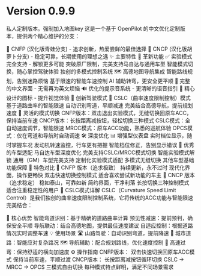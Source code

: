 Version 0.9.9
========================
私人定制版本。强制加入地图key
这是一个基于 OpenPilot 的中文优化定制版本，提供两个精心维护的分支：

🐸 CNFP (汉化版青蛙分支) - 追求创新，热爱尝鲜的最佳选择
🥕 CNCP (汉化版胡萝卜分支) - 稳定可靠，长期使用的理想之选
✨ 主要特性
🌟 革新功能
✅ 实验模式完全支持 - 解锁更多可能
突破原厂限制，完美支持马自达与通用车型
智能模式切换，随心掌控驾驶体验
独创的多模式控制系统
🗺️ 高德地图导航集成
智能路线规划，告别迷路烦恼
基于限速的智能车速控制
AI 辅助转弯，更安全更平顺
🎯 完整的中文界面 - 无需再为英文烦恼
🔊 优化的提示音系统 - 更清晰的语音指引
🎨 精心设计的图标 - 提升视觉体验
🚀 创新驾驶模式
🎯 CSLC（曲率速度限制控制）模式
基于道路曲率的智能限速
自动识别弯道，平顺减速
完美结合高德导航，提前规划速度
🔄 灵活的模式切换
CNFP版本：双击退出实验模式，无缝切换回原车ACC，保持当前车速
CNCP版本：长按距离减按钮，轻松切换三种模式
CSLC模式：全自动速度调节，智能限速
MRCC模式：原车ACC功能，熟悉的巡航体验
OPCS模式：仅在弯道和导航时自动调速
🛠️ 深度优化
📊 增强型仪表盘
实时档位显示，随时掌握车况
发动机转速监控，行车更有把握
智能档位修正，告别显示错误
🚗 优秀的车型适配
马自达车型深度优化
完美支持CSLC/MRCC模式切换
智能实验模式解锁
通用（GM）车型完美支持
定制化实验模式适配
多模式无缝切换
其他车型基础功能保障
🔄 特色对比
🐸 CNFP 版本（追求极致）
持续更新，永不过时
现代化界面，操作更畅快
双击快速切换控制模式
适合喜欢尝试新功能的车主
🥕 CNCP 版本（追求稳定）
稳如泰山，可靠如新
简约界面，干净利落
长按切换三种控制模式
适合注重稳定性的用户
📖 CSLC模式详解
CSLC（Curvature Speed Limit Control）是我们独创的曲率速度限制控制系统，它将传统的ACC功能与智能限速完美结合：

🎯 核心优势
智能弯道识别：基于精确的道路曲率计算
预见性减速：提前预判，确保安全平顺
导航联动：结合高德地图，提供最佳速度建议
自适应控制：根据道路情况实时调整车速
💡 使用场景
🛣️ 山路驾驶：自动识别弯道，提前降速
🌆 城市道路：智能应对复杂路况
🗺️ 导航辅助：配合规划路线，优化速度控制
🔄 高速过弯：保持舒适的横向加速度
⚙️ 操作指南
CNFP版本：
双击快速切换回原车ACC模式
保持当前车速，平顺过渡
CNCP版本：
长按距离减按钮循环切换
CSLC → MRCC → OPCS 三模式自由切换
每种模式特点鲜明，满足不同场景需求